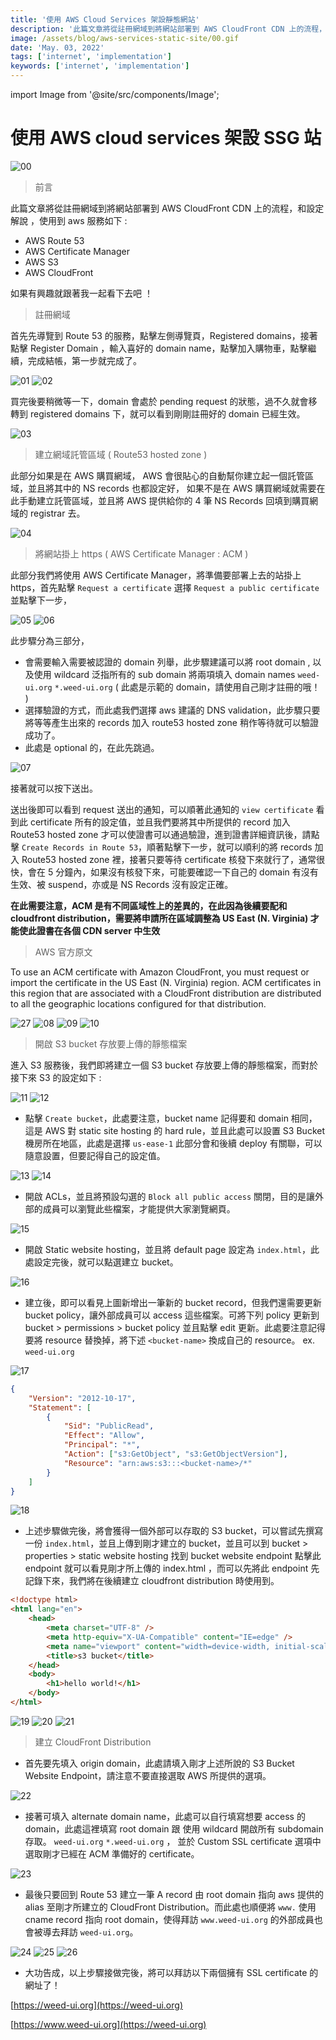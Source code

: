 ```yaml
---
title: '使用 AWS Cloud Services 架設靜態網站'
description: '此篇文章將從註冊網域到將網站部署到 AWS CloudFront CDN 上的流程，和設定解說 ，使用到 aws 服務如下 : - AWS Route 53 - AWS Certificate Manager - AWS S3 - AWS CloudFront 如果有興趣就跟著我一起看下去吧 ！ '
image: /assets/blog/aws-services-static-site/00.gif
date: 'May. 03, 2022'
tags: ['internet', 'implementation']
keywords: ['internet', 'implementation']
---
```


import Image from '@site/src/components/Image';

# 使用 AWS cloud services 架設 SSG 站

<Image src="/assets/blog/aws-services-static-site/00.gif" alt="00" />

> 前言

此篇文章將從註冊網域到將網站部署到 AWS CloudFront CDN 上的流程，和設定解說 ，使用到 aws 服務如下 :

-   AWS Route 53
-   AWS Certificate Manager
-   AWS S3
-   AWS CloudFront

如果有興趣就跟著我一起看下去吧 ！

> 註冊網域

首先先導覽到 Route 53 的服務，點擊左側導覽頁，Registered domains，接著點擊 Register Domain ，輸入喜好的 domain name，點擊加入購物車，點擊繼續，完成結帳，第一步就完成了。

<Image src="/assets/blog/aws-services-static-site/01.png" alt="01" />

<Image src="/assets/blog/aws-services-static-site/02.png" alt="02" />

買完後要稍微等一下，domain 會處於 pending request 的狀態，過不久就會移轉到 registered domains 下，就可以看到剛剛註冊好的 domain 已經生效。

<Image src="/assets/blog/aws-services-static-site/03.png" alt="03" />

> 建立網域託管區域 ( Route53 hosted zone )

此部分如果是在 AWS 購買網域， AWS 會很貼心的自動幫你建立起一個託管區域，並且將其中的 NS records 也都設定好，
如果不是在 AWS 購買網域就需要在此手動建立託管區域，並且將 AWS 提供給你的 4 筆 NS Records 回填到購買網域的 registrar 去。

<Image src="/assets/blog/aws-services-static-site/04.png" alt="04" />

> 將網站掛上 https ( AWS Certificate Manager : ACM )

此部分我們將使用 AWS Certificate Manager，將準備要部署上去的站掛上 https，首先點擊 `Request a certificate` 選擇 `Request a public certificate` 並點擊下一步，

<Image src="/assets/blog/aws-services-static-site/05.png" alt="05" />
<Image src="/assets/blog/aws-services-static-site/06.png" alt="06" />

此步驟分為三部分，

-   會需要輸入需要被認證的 domain 列舉，此步驟建議可以將 root domain , 以及使用 wildcard 泛指所有的 sub domain 將兩項填入 domain names `weed-ui.org` `*.weed-ui.org` ( 此處是示範的 domain，請使用自己剛才註冊的哦！ )
-   選擇驗證的方式，而此處我們選擇 aws 建議的 DNS validation，此步驟只要將等等產生出來的 records 加入 route53 hosted zone 稍作等待就可以驗證成功了。
-   此處是 optional 的，在此先跳過。

<Image src="/assets/blog/aws-services-static-site/07.png" alt="07" />

接著就可以按下送出。

送出後即可以看到 request 送出的通知，可以順著此通知的 `view certificate` 看到此 certificate 所有的設定值，並且我們要將其中所提供的 record 加入 Route53 hosted zone 才可以使證書可以通過驗證，進到證書詳細資訊後，請點擊 `Create Records in Route 53`，順著點擊下一步，就可以順利的將 records 加入 Route53 hosted zone 裡，接著只要等待 certificate 核發下來就行了，通常很快，會在 5 分鐘內，如果沒有核發下來，可能要確認一下自己的 domain 有沒有生效、被 suspend，亦或是 NS Records 沒有設定正確。

**在此需要注意，ACM 是有不同區域性上的差異的，在此因為後續要配和 cloudfront distribution，需要將申請所在區域調整為 US East (N. Virginia) 才能使此證書在各個 CDN server 中生效**

> AWS 官方原文

To use an ACM certificate with Amazon CloudFront, you must request or import the certificate in the US East (N. Virginia) region. ACM certificates in this region that are associated with a CloudFront distribution are distributed to all the geographic locations configured for that distribution.

<Image src="/assets/blog/aws-services-static-site/27.png" alt="27" />
<Image src="/assets/blog/aws-services-static-site/08.png" alt="08" />
<Image src="/assets/blog/aws-services-static-site/09.png" alt="09" />
<Image src="/assets/blog/aws-services-static-site/10.png" alt="10" />

> 開啟 S3 bucket 存放要上傳的靜態檔案

進入 S3 服務後，我們即將建立一個 S3 bucket 存放要上傳的靜態檔案，而對於接下來 S3 的設定如下 :

<Image src="/assets/blog/aws-services-static-site/11.png" alt="11" />
<Image src="/assets/blog/aws-services-static-site/12.png" alt="12" />

-   點擊 `Create bucket`，此處要注意，bucket name 記得要和 domain 相同，這是 AWS 對 static site hosting 的 hard rule，並且此處可以設置 S3 Bucket 機房所在地區，此處是選擇 `us-ease-1` 此部分會和後續 deploy 有關聯，可以隨意設置，但要記得自己的設定值。

<Image src="/assets/blog/aws-services-static-site/13.png" alt="13" />

<Image src="/assets/blog/aws-services-static-site/14.png" alt="14" />

-   開啟 ACLs，並且將預設勾選的 `Block all public access` 關閉，目的是讓外部的成員可以瀏覽此些檔案，才能提供大家瀏覽網頁。

<Image src="/assets/blog/aws-services-static-site/15.png" alt="15" />

-   開啟 Static website hosting，並且將 default page 設定為 `index.html`，此處設定完後，就可以點選建立 bucket。

<Image src="/assets/blog/aws-services-static-site/16.png" alt="16" />

-   建立後，即可以看見上圖新增出一筆新的 bucket record，但我們還需要更新 bucket policy，讓外部成員可以 access 這些檔案。可將下列 policy 更新到 bucket > permissions > bucket policy 並且點擊 edit 更新。此處要注意記得要將 resource 替換掉，將下述 `<bucket-name>` 換成自己的 resource。 ex. `weed-ui.org`

<Image src="/assets/blog/aws-services-static-site/17.png" alt="17" />

```json showLineNumbers
{
    "Version": "2012-10-17",
    "Statement": [
        {
            "Sid": "PublicRead",
            "Effect": "Allow",
            "Principal": "*",
            "Action": ["s3:GetObject", "s3:GetObjectVersion"],
            "Resource": "arn:aws:s3:::<bucket-name>/*"
        }
    ]
}
```

<Image src="/assets/blog/aws-services-static-site/18.png" alt="18" />

-   上述步驟做完後，將會獲得一個外部可以存取的 S3 bucket，可以嘗試先撰寫一份 `index.html`，並且上傳到剛才建立的 bucket，並且可以到 bucket > properties > static website hosting 找到 bucket website endpoint 點擊此 endpoint 就可以看見剛才所上傳的 index.html ，而可以先將此 endpoint 先記錄下來，我們將在後續建立 cloudfront distribution 時使用到。

```html showLineNumbers
<!doctype html>
<html lang="en">
    <head>
        <meta charset="UTF-8" />
        <meta http-equiv="X-UA-Compatible" content="IE=edge" />
        <meta name="viewport" content="width=device-width, initial-scale=1.0" />
        <title>s3 bucket</title>
    </head>
    <body>
        <h1>hello world!</h1>
    </body>
</html>
```

<Image src="/assets/blog/aws-services-static-site/19.png" alt="19" />
<Image src="/assets/blog/aws-services-static-site/20.png" alt="20" />
<Image src="/assets/blog/aws-services-static-site/21.png" alt="21" />

> 建立 CloudFront Distribution

-   首先要先填入 origin domain，此處請填入剛才上述所說的 S3 Bucket Website Endpoint，請注意不要直接選取 AWS 所提供的選項。

<Image src="/assets/blog/aws-services-static-site/22.png" alt="22" />

-   接著可填入 alternate domain name，此處可以自行填寫想要 access 的 domain，此處這裡填寫 root domain 跟 使用 wildcard 開啟所有 subdomain 存取。 `weed-ui.org` `*.weed-ui.org` ， 並於 Custom SSL certificate 選項中選取剛才已經在 ACM 準備好的 certificate。

<Image src="/assets/blog/aws-services-static-site/23.png" alt="23" />

-   最後只要回到 Route 53 建立一筆 A record 由 root domain 指向 aws 提供的 alias 至剛才所建立的 CloudFront Distribution。而此處也順便將 `www.` 使用 cname record 指向 root domain，使得拜訪 `www.weed-ui.org` 的外部成員也會被導去拜訪 `weed-ui.org`。

<Image src="/assets/blog/aws-services-static-site/24.png" alt="24" />

<Image src="/assets/blog/aws-services-static-site/24.png" alt="25" />

<Image src="/assets/blog/aws-services-static-site/26.png" alt="26" />

-   大功告成，以上步驟接做完後，將可以拜訪以下兩個擁有 SSL certificate 的網址了！

[https://weed-ui.org](https://weed-ui.org)

[https://www.weed-ui.org](https://weed-ui.org)
